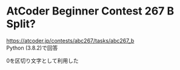 # AtCoder Beginner Contest 267 B Split?  
https://atcoder.jp/contests/abc267/tasks/abc267_b  
Python (3.8.2)で回答  

0を区切り文字として利用した
